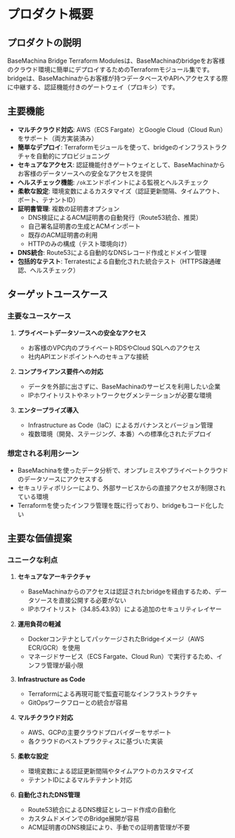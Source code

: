 # プロダクト概要

## プロダクトの説明

BaseMachina Bridge Terraform Modulesは、BaseMachinaのbridgeをお客様のクラウド環境に簡単にデプロイするためのTerraformモジュール集です。bridgeは、BaseMachinaからお客様が持つデータベースやAPIへアクセスする際に中継する、認証機能付きのゲートウェイ（プロキシ）です。

## 主要機能

- **マルチクラウド対応**: AWS（ECS Fargate）とGoogle Cloud（Cloud Run）をサポート（両方実装済み）
- **簡単なデプロイ**: Terraformモジュールを使って、bridgeのインフラストラクチャを自動的にプロビジョニング
- **セキュアなアクセス**: 認証機能付きゲートウェイとして、BaseMachinaからお客様のデータソースへの安全なアクセスを提供
- **ヘルスチェック機能**: `/ok`エンドポイントによる監視とヘルスチェック
- **柔軟な設定**: 環境変数によるカスタマイズ（認証更新間隔、タイムアウト、ポート、テナントID）
- **証明書管理**: 複数の証明書オプション
  - DNS検証によるACM証明書の自動発行（Route53統合、推奨）
  - 自己署名証明書の生成とACMインポート
  - 既存のACM証明書の利用
  - HTTPのみの構成（テスト環境向け）
- **DNS統合**: Route53による自動的なDNSレコード作成とドメイン管理
- **包括的なテスト**: Terratestによる自動化された統合テスト（HTTPS疎通確認、ヘルスチェック）

## ターゲットユースケース

### 主要なユースケース

1. **プライベートデータソースへの安全なアクセス**
   - お客様のVPC内のプライベートRDSやCloud SQLへのアクセス
   - 社内APIエンドポイントへのセキュアな接続

2. **コンプライアンス要件への対応**
   - データを外部に出さずに、BaseMachinaのサービスを利用したい企業
   - IPホワイトリストやネットワークセグメンテーションが必要な環境

3. **エンタープライズ導入**
   - Infrastructure as Code（IaC）によるガバナンスとバージョン管理
   - 複数環境（開発、ステージング、本番）への標準化されたデプロイ

### 想定される利用シーン

- BaseMachinaを使ったデータ分析で、オンプレミスやプライベートクラウドのデータソースにアクセスする
- セキュリティポリシーにより、外部サービスからの直接アクセスが制限されている環境
- Terraformを使ったインフラ管理を既に行っており、bridgeもコード化したい

## 主要な価値提案

### ユニークな利点

1. **セキュアなアーキテクチャ**
   - BaseMachinaからのアクセスは認証されたbridgeを経由するため、データソースを直接公開する必要がない
   - IPホワイトリスト（34.85.43.93）による追加のセキュリティレイヤー

2. **運用負荷の軽減**
   - DockerコンテナとしてパッケージされたBridgeイメージ（AWS ECR/GCR）を使用
   - マネージドサービス（ECS Fargate、Cloud Run）で実行するため、インフラ管理が最小限

3. **Infrastructure as Code**
   - Terraformによる再現可能で監査可能なインフラストラクチャ
   - GitOpsワークフローとの統合が容易

4. **マルチクラウド対応**
   - AWS、GCPの主要クラウドプロバイダーをサポート
   - 各クラウドのベストプラクティスに基づいた実装

5. **柔軟な設定**
   - 環境変数による認証更新間隔やタイムアウトのカスタマイズ
   - テナントIDによるマルチテナント対応

6. **自動化されたDNS管理**
   - Route53統合によるDNS検証とレコード作成の自動化
   - カスタムドメインでのBridge展開が容易
   - ACM証明書のDNS検証により、手動での証明書管理が不要
